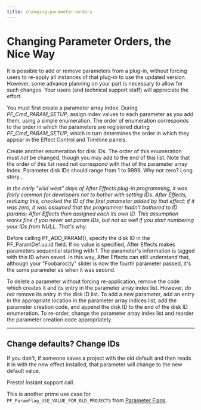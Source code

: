 ```yaml
---
title: changing-parameter-orders
---
```


# Changing Parameter Orders, the Nice Way

It is possible to add or remove parameters from a plug-in, without forcing users to re-apply all instances of that plug-in to use the updated version. However, some advance planning on your part is necessary to allow for such changes. Your users (and technical support staff) will appreciate the effort.

You must first create a parameter array index. During *PF_Cmd_PARAM_SETUP*, assign index values to each parameter as you add them, using a simple enumeration. The order of enumeration corresponds to the order in which the parameters are registered during *PF_Cmd_PARAM_SETUP*, which in turn determines the order in which they appear in the Effect Control and Timeline panels.

Create another enumeration for disk IDs. The order of this enumeration must *not* be changed, though you may add to the end of this list. Note that the order of this list need not correspond with that of the parameter array index. Parameter disk IDs should range from 1 to 9999. Why not zero? Long story...

*In the early "wild west" days of After Effects plug-in programming, it was fairly common for developers not to bother with setting IDs. After Effects, realizing this, checked the ID of the first parameter added by that effect; if it was zero, it was assumed that the programmer hadn't bothered to ID params; After Effects then assigned each its own ID. This assumption works fine if you never set param IDs, but not so well if you start numbering your IDs from NULL. That's why.*

Before calling PF_ADD_PARAM(), specify the disk ID in the PF_ParamDef.uu.id field. If no value is specified, After Effects makes parameters sequential starting with 1. The parameter's information is tagged with this ID when saved. In this way, After Effects can still understand that, although your "Foobarocity" slider is now the fourth parameter passed, it's the same parameter as when it was second.

To delete a parameter without forcing re-application, remove the code which creates it and its entry in the parameter array index list. However, *do not* remove its entry in the disk ID list. To add a new parameter, add an entry in the appropriate location in the parameter array indices list, add the parameter creation code, and append the disk ID to the end of the disk ID enumeration. To re-order, change the parameter array index list and reorder the parameter creation code appropriately.

---

## Change defaults? Change IDs

If you don't, if someone saves a project with the old default and then reads it in with the new effect installed, that parameter will change to the new default value.

Presto! Instant support call.

This is another prime use case for `PF_ParamFlag_USE_VALUE_FOR_OLD_PROJECTS` from [Parameter Flags](../effect-basics/PF_ParamDef.md#parameter-flags).
